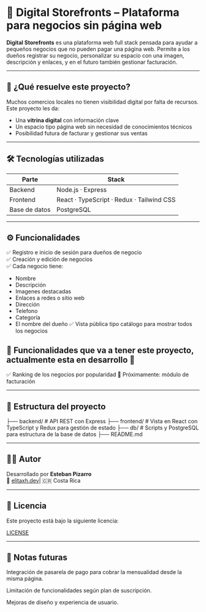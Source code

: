 # 🏪 Digital Storefronts – Plataforma para negocios sin página web

**Digital Storefronts** es una plataforma web full stack pensada para ayudar a pequeños negocios que no pueden pagar una página web. Permite a los dueños registrar su negocio, personalizar su espacio con una imagen, descripción y enlaces, y en el futuro también gestionar facturación.

---

## 🧠 ¿Qué resuelve este proyecto?

Muchos comercios locales no tienen visibilidad digital por falta de recursos. Este proyecto les da:

- Una **vitrina digital** con información clave
- Un espacio tipo página web sin necesidad de conocimientos técnicos
- Posibilidad futura de facturar y gestionar sus ventas

---

## 🛠️ Tecnologías utilizadas

| Parte         | Stack                                       |
|---------------|---------------------------------------------|
| Backend       | Node.js · Express                           |   
| Frontend      | React · TypeScript · Redux · Tailwind CSS   |
| Base de datos | PostgreSQL                                  |  

---

## ⚙️ Funcionalidades

✅ Registro e inicio de sesión para dueños de negocio  
✅ Creación y edición de negocios  
✅ Cada negocio tiene:
- Nombre
- Descripción
- Imagenes destacadas
- Enlaces a redes o sitio web
- Dirección
- Telefono
- Categoría
- El nombre del dueño
✅ Vista pública tipo catálogo para mostrar todos los negocios  

## 🚧 Funcionalidades que va a tener este proyecto, actualmente esta en desarrollo 🚧
✅ Ranking de los negocios por popularidad
🚧 Próximamente: módulo de facturación  

---

## 🧪 Estructura del proyecto

├── backend/ # API REST con Express
├── frontend/ # Vista en React con TypeScript y Redux para gestión de estado
├── db/ # Scripts y PostgreSQL para estructura de la base de datos
├── README.md

---


## 🧑‍💻 Autor

Desarrollado por **Esteban Pizarro**  
🔗 [elitaxh.dev](https://elitaxh06.github.io/tebPortfolio/)| 🇨🇷 Costa Rica

---

## 📄 Licencia

Este proyecto está bajo la siguiente licencia:

[LICENSE](./LICENSE)

---

## 📌 Notas futuras
Integración de pasarela de pago para cobrar la mensualidad desde la misma página.

Limitación de funcionalidades según plan de suscripción.

Mejoras de diseño y experiencia de usuario.
